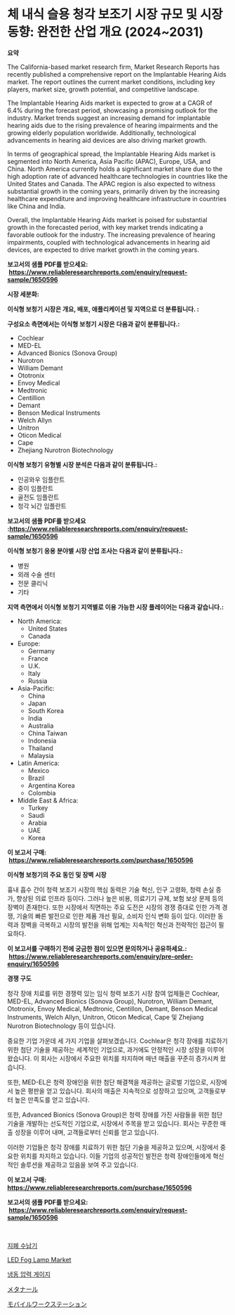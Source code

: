 <p><h1>체 내식 슬용 청각 보조기 시장 규모 및 시장 동향: 완전한 산업 개요 (2024~2031)</h1></p><p><strong>요약</strong></p>
<p><p>The California-based market research firm, Market Research Reports has recently published a comprehensive report on the Implantable Hearing Aids market. The report outlines the current market conditions, including key players, market size, growth potential, and competitive landscape. </p><p>The Implantable Hearing Aids market is expected to grow at a CAGR of 6.4% during the forecast period, showcasing a promising outlook for the industry. Market trends suggest an increasing demand for implantable hearing aids due to the rising prevalence of hearing impairments and the growing elderly population worldwide. Additionally, technological advancements in hearing aid devices are also driving market growth.</p><p>In terms of geographical spread, the Implantable Hearing Aids market is segmented into North America, Asia Pacific (APAC), Europe, USA, and China. North America currently holds a significant market share due to the high adoption rate of advanced healthcare technologies in countries like the United States and Canada. The APAC region is also expected to witness substantial growth in the coming years, primarily driven by the increasing healthcare expenditure and improving healthcare infrastructure in countries like China and India.</p><p>Overall, the Implantable Hearing Aids market is poised for substantial growth in the forecasted period, with key market trends indicating a favorable outlook for the industry. The increasing prevalence of hearing impairments, coupled with technological advancements in hearing aid devices, are expected to drive market growth in the coming years.</p></p>
<p><strong>보고서의 샘플 PDF를 받으세요: &nbsp;<a href="https://www.reliableresearchreports.com/enquiry/request-sample/1650596">https://www.reliableresearchreports.com/enquiry/request-sample/1650596</a></strong></p>
<p><strong>시장 세분화:</strong></p>
<p><strong> 이식형 보청기 시장은 개요, 배포, 애플리케이션 및 지역으로 더 분류됩니다. :</strong></p>
<p><strong>구성요소 측면에서는 이식형 보청기 시장은 다음과 같이 분류됩니다.:</strong></p>
<p><ul><li>Cochlear</li><li>MED-EL</li><li>Advanced Bionics (Sonova Group)</li><li>Nurotron</li><li>William Demant</li><li>Ototronix</li><li>Envoy Medical</li><li>Medtronic</li><li>Centillion</li><li>Demant</li><li>Benson Medical Instruments</li><li>Welch Allyn</li><li>Unitron</li><li>Oticon Medical</li><li>Cape</li><li>Zhejiang Nurotron Biotechnology</li></ul></p>
<p><strong> 이식형 보청기 유형별 시장 분석은 다음과 같이 분류됩니다.:</strong></p>
<p><ul><li>인공와우 임플란트</li><li>중이 임플란트</li><li>골전도 임플란트</li><li>청각 뇌간 임플란트</li></ul></p>
<p><strong>보고서의 샘플 PDF를 받으세요 :<a href="https://www.reliableresearchreports.com/enquiry/request-sample/1650596">https://www.reliableresearchreports.com/enquiry/request-sample/1650596</a></strong></p>
<p><strong> 이식형 보청기 응용 분야별 시장 산업 조사는 다음과 같이 분류됩니다.:</strong></p>
<p><ul><li>병원</li><li>외래 수술 센터</li><li>전문 클리닉</li><li>기타</li></ul></p>
<p><strong>지역 측면에서 이식형 보청기 지역별로 이용 가능한 시장 플레이어는 다음과 같습니다.:</strong></p>
<p><ul>
    <li>
        North America:
        <ul>
            <li>United States</li>
            <li>Canada</li>
        </ul>
    </li>
    <li>
        Europe:
        <ul>
            <li>Germany</li>
            <li>France</li>
            <li>U.K.</li>
            <li>Italy</li>
            <li>Russia</li>
        </ul>
    </li>
    <li>
        Asia-Pacific:
        <ul>
            <li>China</li>
            <li>Japan</li>
            <li>South Korea</li>
            <li>India</li>
            <li>Australia</li>
            <li>China Taiwan</li>
            <li>Indonesia</li>
            <li>Thailand</li>
            <li>Malaysia</li>
        </ul>
    </li>
    <li>
        Latin America:
        <ul>
            <li>Mexico</li>
            <li>Brazil</li>
            <li>Argentina Korea</li>
            <li>Colombia</li>
        </ul>
    </li>
    <li>
        Middle East & Africa:
        <ul>
            <li>Turkey</li>
            <li>Saudi</li>
            <li>Arabia</li>
            <li>UAE</li>
            <li>Korea</li>
        </ul>
    </li>
    </ul></p>
<p><strong>이 보고서 구매: &nbsp;<a href="https://www.reliableresearchreports.com/purchase/1650596">https://www.reliableresearchreports.com/purchase/1650596</a></strong></p>
<p><strong>이식형 보청기의 주요 동인 및 장벽 시장</strong></p>
<p><p>흉내 흡수 간이 청력 보조기 시장의 핵심 동력은 기술 혁신, 인구 고령화, 청력 손실 증가, 향상된 의료 인프라 등이다. 그러나 높은 비용, 의료기기 규제, 보험 보상 문제 등의 장벽이 존재한다. 또한 시장에서 직면하는 주요 도전은 시장의 경쟁 증대로 인한 가격 경쟁, 기술의 빠른 발전으로 인한 제품 개선 필요, 소비자 인식 변화 등이 있다. 이러한 동력과 장벽을 극복하고 시장의 발전을 위해 업계는 지속적인 혁신과 전략적인 접근이 필요하다.</p></p>
<p><strong>이 보고서를 구매하기 전에 궁금한 점이 있으면 문의하거나 공유하세요.: &nbsp;<a href="https://www.reliableresearchreports.com/enquiry/pre-order-enquiry/1650596">https://www.reliableresearchreports.com/enquiry/pre-order-enquiry/1650596</a></strong></p>
<p><strong>경쟁 구도</strong></p>
<p><p>청각 장애 치료를 위한 경쟁력 있는 임식 청력 보조기 시장 참여 업체들은 Cochlear, MED-EL, Advanced Bionics (Sonova Group), Nurotron, William Demant, Ototronix, Envoy Medical, Medtronic, Centillon, Demant, Benson Medical Instruments, Welch Allyn, Unitron, Oticon Medical, Cape 및 Zhejiang Nurotron Biotechnology 등이 있습니다.</p><p>중요한 기업 가운데 세 가지 기업을 살펴보겠습니다. Cochlear은 청각 장애를 치료하기 위한 첨단 기술을 제공하는 세계적인 기업으로, 과거에도 안정적인 시장 성장을 이루어 왔습니다. 이 회사는 시장에서 주요한 위치를 차지하며 매년 매출을 꾸준히 증가시켜 왔습니다.</p><p>또한, MED-EL은 청력 장애인을 위한 첨단 해결책을 제공하는 글로벌 기업으로, 시장에서 높은 평판을 얻고 있습니다. 회사의 매출은 지속적으로 성장하고 있으며, 고객들로부터 높은 만족도를 얻고 있습니다.</p><p>또한, Advanced Bionics (Sonova Group)은 청력 장애를 가진 사람들을 위한 첨단 기술을 개발하는 선도적인 기업으로, 시장에서 주목을 받고 있습니다. 회사는 꾸준한 매출 성장을 이루어 내며, 고객들로부터 신뢰를 얻고 있습니다.</p><p>이러한 기업들은 청각 장애를 치료하기 위한 첨단 기술을 제공하고 있으며, 시장에서 중요한 위치를 차지하고 있습니다. 이들 기업의 성공적인 발전은 청력 장애인들에게 혁신적인 솔루션을 제공하고 있음을 보여 주고 있습니다.</p></p>
<p><strong>이 보고서 구매: &nbsp; <a href="https://www.reliableresearchreports.com/purchase/1650596">https://www.reliableresearchreports.com/purchase/1650596</a></strong></p>
<p><strong>보고서의 샘플 PDF를 받으세요: &nbsp;<a href="https://www.reliableresearchreports.com/enquiry/request-sample/1650596">https://www.reliableresearchreports.com/enquiry/request-sample/1650596</a></strong><strong></strong></p>
<p>&nbsp;</p>
<p><p><a href="https://github.com/FelipeGrrady654556/Market-Research-Report-List-1/blob/main/726007010092.md">지폐 수납기</a></p><p><a href="https://issuu.com/reportprime-2/docs/led-fog-lamp-market-size-2030.pptx">LED Fog Lamp Market</a></p><p><a href="https://github.com/vss5505pa7z1p/Market-Research-Report-List-1/blob/main/983120510091.md">냉동 압력 게이지</a></p><p><a href="https://github.com/vhemk0794148/Market-Research-Report-List-1/blob/main/462229211081.md">メタナール</a></p><p><a href="https://github.com/pepo3k/Market-Research-Report-List-1/blob/main/540422411082.md">モバイルワークステーション</a></p></p>